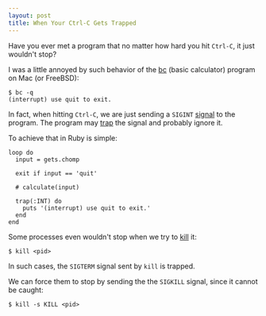 ```yaml
---
layout: post
title: When Your Ctrl-C Gets Trapped
---
```


Have you ever met a program that no matter how hard you hit `Ctrl-C`, it just wouldn't stop?

I was a little annoyed by such behavior of the [bc][] (basic calculator) program on Mac (or FreeBSD):

    $ bc -q
    (interrupt) use quit to exit.

In fact, when hitting `Ctrl-C`, we are just sending a `SIGINT` [signal][] to the program.
The program may [trap][] the signal and probably ignore it.

To achieve that in Ruby is simple:

    loop do
      input = gets.chomp

      exit if input == 'quit'

      # calculate(input)

      trap(:INT) do
        puts '(interrupt) use quit to exit.'
      end
    end

Some processes even wouldn't stop when we try to [kill][] it:

    $ kill <pid>

In such cases, the `SIGTERM` signal sent by `kill` is trapped.

We can force them to stop by sending the the `SIGKILL` signal, since it cannot be caught:

    $ kill -s KILL <pid>


[bc]: http://www.gnu.org/software/bc/
[trap]: http://en.wikipedia.org/wiki/Trap_(computing)
[signal]: https://en.wikipedia.org/wiki/Unix_signal
[kill]: https://en.wikipedia.org/wiki/Kill_(command)

